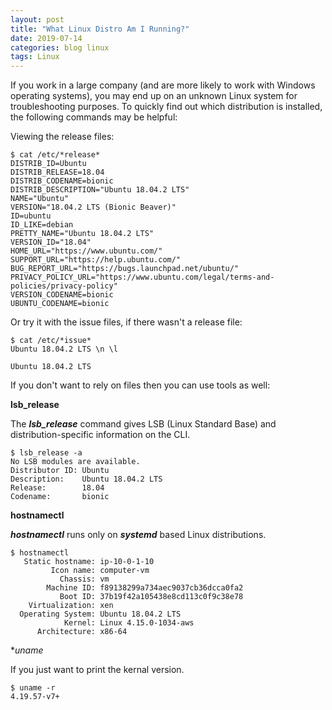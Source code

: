 ```yaml
---
layout: post
title: "What Linux Distro Am I Running?"
date: 2019-07-14
categories: blog linux
tags: Linux
---
```

If you work in a large company (and are more likely to work with Windows operating systems), you may end up on an unknown Linux system for troubleshooting purposes. To quickly find out which distribution is installed, the following commands may be helpful:

Viewing the release files:

```
$ cat /etc/*release*
DISTRIB_ID=Ubuntu
DISTRIB_RELEASE=18.04
DISTRIB_CODENAME=bionic
DISTRIB_DESCRIPTION="Ubuntu 18.04.2 LTS"
NAME="Ubuntu"
VERSION="18.04.2 LTS (Bionic Beaver)"
ID=ubuntu
ID_LIKE=debian
PRETTY_NAME="Ubuntu 18.04.2 LTS"
VERSION_ID="18.04"
HOME_URL="https://www.ubuntu.com/"
SUPPORT_URL="https://help.ubuntu.com/"
BUG_REPORT_URL="https://bugs.launchpad.net/ubuntu/"
PRIVACY_POLICY_URL="https://www.ubuntu.com/legal/terms-and-policies/privacy-policy"
VERSION_CODENAME=bionic
UBUNTU_CODENAME=bionic
```
Or try it with the issue files, if there wasn't a release file:

```
$ cat /etc/*issue*
Ubuntu 18.04.2 LTS \n \l

Ubuntu 18.04.2 LTS
```

If you don't want to rely on files then you can use tools as well:

**lsb_release**

The **_lsb_release_** command gives LSB (Linux Standard Base) and distribution-specific information on the CLI.

```
$ lsb_release -a
No LSB modules are available.
Distributor ID: Ubuntu
Description:    Ubuntu 18.04.2 LTS
Release:        18.04
Codename:       bionic
```

**hostnamectl**

**_hostnamectl_** runs only on **_systemd_** based Linux distributions.

```
$ hostnamectl
   Static hostname: ip-10-0-1-10
         Icon name: computer-vm
           Chassis: vm
        Machine ID: f89138299a734aec9037cb36dcca0fa2
           Boot ID: 37b19f42a105438e8cd113c0f9c38e78
    Virtualization: xen
  Operating System: Ubuntu 18.04.2 LTS
            Kernel: Linux 4.15.0-1034-aws
      Architecture: x86-64
```

**uname*

If you just want to print the kernal version.

```
$ uname -r
4.19.57-v7+
```